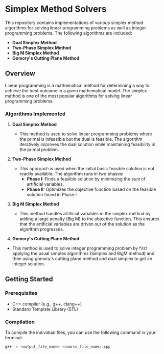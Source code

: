 # Simplex Method Solvers

This repository contains implementations of various simplex method algorithms for solving linear programming problems as well as integer programming problems. The following algorithms are included:

- **Dual Simplex Method**
- **Two-Phase Simplex Method**
- **Big M Simplex Method**
- **Gomory's Cutting Plane Method**

## Overview

Linear programming is a mathematical method for determining a way to achieve the best outcome in a given mathematical model. The simplex method is one of the most popular algorithms for solving linear programming problems.

### Algorithms Implemented

1. **Dual Simplex Method**
   - This method is used to solve linear programming problems where the primal is infeasible but the dual is feasible. The algorithm iteratively improves the dual solution while maintaining feasibility in the primal problem.

2. **Two-Phase Simplex Method**
   - This approach is used when the initial basic feasible solution is not readily available. The algorithm runs in two phases:
     - **Phase I:** Finds a feasible solution by minimizing the sum of artificial variables.
     - **Phase II:** Optimizes the objective function based on the feasible solution found in Phase I.

3. **Big M Simplex Method**
   - This method handles artificial variables in the simplex method by adding a large penalty (Big M) to the objective function. This ensures that the artificial variables are driven out of the solution as the algorithm progresses.

4. **Gomory's Cutting Plane Method**
  - This method is used to solve integer programming problem by first applying the usual simplex algorithms (Simplex and BigM method) and then using gomory's cutting plane method and dual simplex to get an integer solution.

## Getting Started

### Prerequisites

- C++ compiler (e.g., g++, clang++)
- Standard Template Library (STL)

### Compilation

To compile the individual files, you can use the following command in your terminal:

```bash
g++ -o <output_file_name> <source_file_name>.cpp
